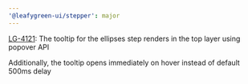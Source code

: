 ```yaml
---
'@leafygreen-ui/stepper': major
---
```


[LG-4121](https://jira.mongodb.org/browse/LG-4121): The tooltip for the ellipses step renders in the top layer using popover API

Additionally, the tooltip opens immediately on hover instead of default 500ms delay
